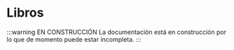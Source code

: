 # Libros

:::warning EN CONSTRUCCIÓN
La documentación está en construcción por lo que de momento puede estar incompleta.
:::
